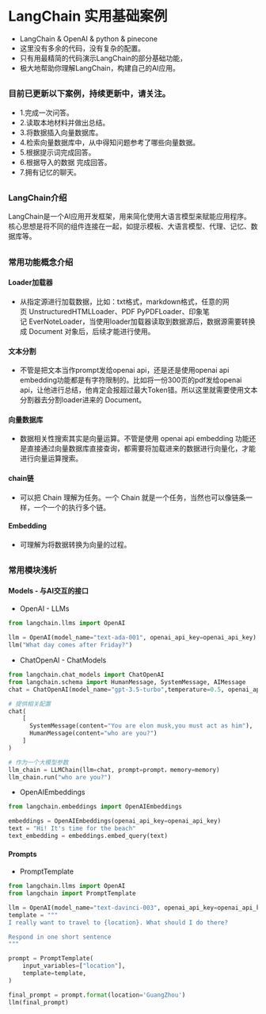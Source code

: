 # LangChain 实用基础案例
* LangChain & OpenAI & python & pinecone
* 这里没有多余的代码，没有复杂的配置。
* 只有用最精简的代码演示LangChain的部分基础功能，
* 极大地帮助你理解LangChain，构建自己的AI应用。

##

### 目前已更新以下案例，持续更新中，请关注。
* 1.完成一次问答。
* 2.读取本地材料并做出总结。
* 3.将数据插入向量数据库。
* 4.检索向量数据库中，从中得知问题参考了哪些向量数据。
* 5.根据提示词完成回答。
* 6.根据导入的数据 完成回答。
* 7.拥有记忆的聊天。

##

### LangChain介绍
LangChain是一个AI应用开发框架，用来简化使用大语言模型来赋能应用程序。核心思想是将不同的组件连接在一起，如提示模板、大语言模型、代理、记忆、数据库等。

##

### 常用功能概念介绍
#### Loader加载器
 * 从指定源进行加载数据，比如：txt格式，markdown格式，任意的网页 UnstructuredHTMLLoader、PDF PyPDFLoader、印象笔记 EverNoteLoader，当使用loader加载器读取到数据源后，数据源需要转换成 Document 对象后，后续才能进行使用。
#### 文本分割
 * 不管是把文本当作prompt发给openai api，还是还是使用openai api embedding功能都是有字符限制的。比如将一份300页的pdf发给openai api，让他进行总结，他肯定会报超过最大Token错。所以这里就需要使用文本分割器去分割loader进来的 Document。
#### 向量数据库
 * 数据相关性搜索其实是向量运算。不管是使用 openai api embedding 功能还是直接通过向量数据库直接查询，都需要将加载进来的数据进行向量化，才能进行向量运算搜索。
#### chain链
 * 可以把 Chain 理解为任务。一个 Chain 就是一个任务，当然也可以像链条一样，一个一个的执行多个链。
#### Embedding
 * 可理解为将数据转换为向量的过程。

##

### 常用模块浅析
#### Models - 与AI交互的接口
* OpenAI - LLMs
```py
from langchain.llms import OpenAI

llm = OpenAI(model_name="text-ada-001", openai_api_key=openai_api_key)
llm("What day comes after Friday?")
```

* ChatOpenAI - ChatModels
```py
from langchain.chat_models import ChatOpenAI
from langchain.schema import HumanMessage, SystemMessage, AIMessage
chat = ChatOpenAI(model_name="gpt-3.5-turbo",temperature=0.5, openai_api_key=openai_api_key)

# 提供相关配置
chat(
    [
      SystemMessage(content="You are elon musk,you must act as him"),
      HumanMessage(content="who are you?")
    ]
)

# 作为一个大模型参数 
llm_chain = LLMChain(llm=chat, prompt=prompt，memory=memory)
llm_chain.run("who are you?")
```

* OpenAIEmbeddings
```py
from langchain.embeddings import OpenAIEmbeddings

embeddings = OpenAIEmbeddings(openai_api_key=openai_api_key)
text = "Hi! It's time for the beach"
text_embedding = embeddings.embed_query(text)
```

#### Prompts
* PromptTemplate
```py
from langchain.llms import OpenAI
from langchain import PromptTemplate

llm = OpenAI(model_name="text-davinci-003", openai_api_key=openai_api_key)
template = """
I really want to travel to {location}. What should I do there?

Respond in one short sentence
"""

prompt = PromptTemplate(
    input_variables=["location"],
    template=template,
)

final_prompt = prompt.format(location='GuangZhou')
llm(final_prompt)
```





